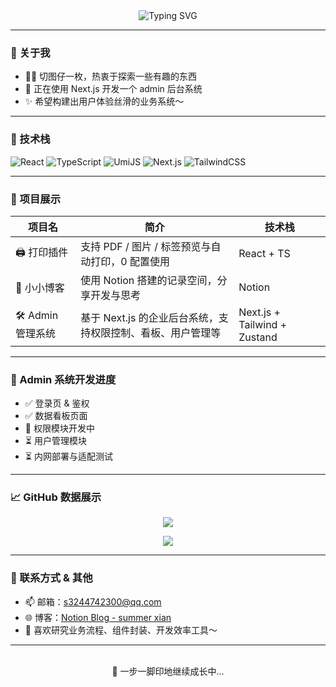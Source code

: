 <div align="center">
  <img src="https://readme-typing-svg.demolab.com?font=Fira+Code&size=20&duration=2000&pause=1000&color=F78CA2&center=true&vCenter=true&width=400&lines=你好呀%EF%BC%8C我是+Summer~;一名前端开发工程师%E2%9C%A8;喜欢React%2C+TypeScript%2C+可爱的设计~" alt="Typing SVG" />
</div>

---

### 🧸 关于我

- 🧑‍💻 切图仔一枚，热衷于探索一些有趣的东西
- 🚀 正在使用 Next.js 开发一个 admin 后台系统
- ✨ 希望构建出用户体验丝滑的业务系统～

---

### 🧰 技术栈

![React](https://img.shields.io/badge/React-61DAFB?style=flat-square&logo=react)
![TypeScript](https://img.shields.io/badge/TypeScript-3178C6?style=flat-square&logo=typescript)
![UmiJS](https://img.shields.io/badge/UmiJS-F53F3F?style=flat-square&logo=ant-design)
![Next.js](https://img.shields.io/badge/Next.js-000000?style=flat-square&logo=nextdotjs)
![TailwindCSS](https://img.shields.io/badge/TailwindCSS-38B2AC?style=flat-square&logo=tailwind-css)

---

### 🔧 项目展示

| 项目名 | 简介 | 技术栈 |
|--------|------|--------|
| 🖨️ 打印插件 | 支持 PDF / 图片 / 标签预览与自动打印，0 配置使用 | React + TS |
| 🧁 小小博客 | 使用 Notion 搭建的记录空间，分享开发与思考 | Notion |
| 🛠️ Admin 管理系统 | 基于 Next.js 的企业后台系统，支持权限控制、看板、用户管理等 | Next.js + Tailwind + Zustand |

---

### 📌 Admin 系统开发进度

- ✅ 登录页 & 鉴权
- ✅ 数据看板页面
- 🔧 权限模块开发中
- ⏳ 用户管理模块
- ⏳ 内网部署与适配测试

---

### 📈 GitHub 数据展示

<p align="center">
  <img src="https://github-readme-stats.vercel.app/api?username=summer-like-coding&show_icons=true&theme=tokyonight&hide_title=true" />
</p>

<p align="center">
  <img src="https://github-readme-streak-stats.herokuapp.com/?user=summer-like-coding&theme=tokyonight" />
</p>

---

### 🌸 联系方式 & 其他

- 📫 邮箱：s3244742300@qq.com
- 🌐 博客：[Notion Blog - summer xian](https://summerxian58.notion.site/summer-Xian-s-Blog-1b79f7c23e3680a1ab17e799cc85f90b?pvs=74)  
- 🎯 喜欢研究业务流程、组件封装、开发效率工具～

---

<div align="center">
  <br />
  🐾 一步一脚印地继续成长中...
</div>
